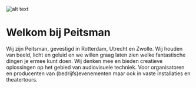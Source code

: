 ![alt text](https://www.peitsman.com/wp-content/uploads/2021/11/Peitsman-Rotterdam-Utrecht-Zwolle-300x54.png "Peitsman Logo")

<h1>Welkom bij Peitsman</h1>
<p>Wij zijn Peitsman, gevestigd in Rotterdam, Utrecht en Zwolle. Wij houden van beeld, licht en geluid en we willen graag laten zien welke fantastische dingen je ermee kunt doen. Wij denken mee en bieden creatieve oplossingen op het gebied van audiovisuele techniek. Voor organisatoren en producenten van (bedrijfs)evenementen maar ook in vaste installaties en theatertours.</p>
